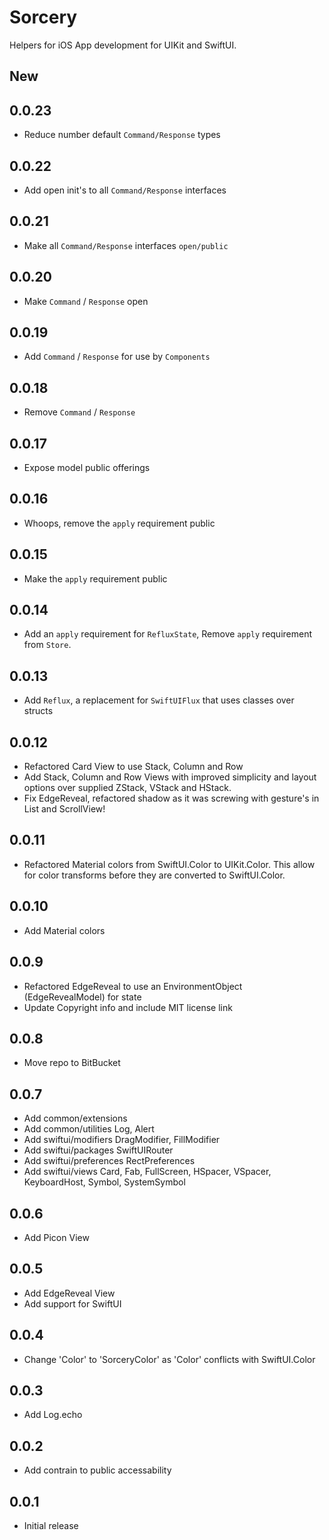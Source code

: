 # Sorcery

Helpers for iOS App development for UIKit and SwiftUI.

## New

## 0.0.23

- Reduce number default `Command/Response` types

## 0.0.22

- Add open init's to all `Command/Response` interfaces

## 0.0.21

- Make all `Command/Response` interfaces `open/public`

## 0.0.20

- Make  `Command` / `Response`  open 

## 0.0.19

- Add `Command` / `Response` for use by `Components`


## 0.0.18

- Remove `Command` / `Response`

## 0.0.17

- Expose model public offerings

## 0.0.16

- Whoops, remove the `apply` requirement public

## 0.0.15

- Make the `apply` requirement public

## 0.0.14

- Add an `apply` requirement for `RefluxState`, Remove `apply` requirement from `Store`.

## 0.0.13

- Add `Reflux`, a replacement for `SwiftUIFlux` that uses classes over structs

## 0.0.12

- Refactored Card View to use Stack, Column and Row
- Add Stack, Column and Row Views with improved simplicity and layout options over supplied ZStack, VStack and HStack.
- Fix EdgeReveal, refactored shadow as it was screwing with gesture's in List and ScrollView!

## 0.0.11

- Refactored Material colors from SwiftUI.Color to UIKit.Color. This allow for color transforms before they are converted to SwiftUI.Color.

## 0.0.10

- Add Material colors

## 0.0.9

- Refactored EdgeReveal to use an EnvironmentObject (EdgeRevealModel) for state
- Update Copyright info and include MIT license link

## 0.0.8

- Move repo to BitBucket

## 0.0.7

- Add common/extensions
- Add common/utilities Log, Alert
- Add swiftui/modifiers DragModifier, FillModifier
- Add swiftui/packages SwiftUIRouter
- Add swiftui/preferences RectPreferences
- Add swiftui/views Card, Fab, FullScreen, HSpacer, VSpacer, KeyboardHost, Symbol, SystemSymbol

## 0.0.6

- Add Picon View

## 0.0.5

- Add EdgeReveal View
- Add support for SwiftUI

## 0.0.4

- Change 'Color' to 'SorceryColor' as 'Color' conflicts with SwiftUI.Color

## 0.0.3

- Add Log.echo

## 0.0.2

- Add contrain to public accessability

## 0.0.1

- Initial release
